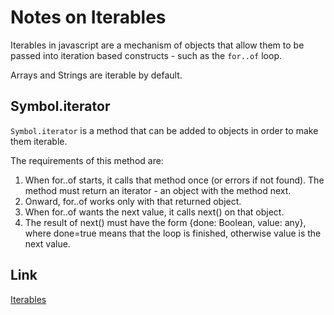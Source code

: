 # Notes on Iterables

Iterables in javascript are a mechanism of objects that allow them to be passed into iteration based constructs - such as the `for..of` loop.

Arrays and Strings are iterable by default.

## Symbol.iterator

`Symbol.iterator` is a method that can be added to objects in order to make them iterable.

The requirements of this method are:

1. When for..of starts, it calls that method once (or errors if not found). The method must return an iterator - an object with the method next.
2. Onward, for..of works only with that returned object.
3. When for..of wants the next value, it calls next() on that object.
4. The result of next() must have the form {done: Boolean, value: any}, where done=true means that the loop is finished, otherwise value is the next value.

## Link

[Iterables](https://javascript.info/iterable)
